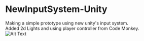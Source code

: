 # NewInputSystem-Unity
Making a simple prototype using new unity's input system.  
Added 2d Lights and using player controller from Code Monkey.  
![Alt Text](https://media.giphy.com/media/MB1Iw1brrQ5qLeBl6R/giphy.gif)
